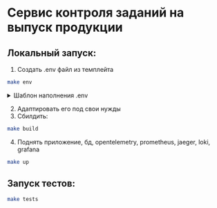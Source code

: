# Сервис контроля заданий на выпуск продукции

## Локальный запуск:

1. Создать .env файл из темплейта
```bash
make env
```

<details> <summary> Шаблон наполнения .env </summary>

```
Example of filling a file .env:

DRIVER=postgresql+asyncpg
DB_HOST=postgres
DB_PORT=5432
DB_NAME=postgres
DB_USER=postgres
DB_PASS=postgres

OTEL=true
```

</details>

2. Адаптировать его под свои нужды
3. Сбилдить:

```bash
make build
```

4. Поднять приложение, бд, opentelemetry, prometheus, jaeger, loki, grafana


```bash
make up
```


## Запуск тестов:

```bash
make tests
```
